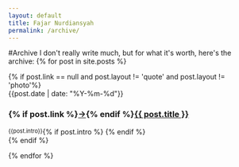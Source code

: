 ```yaml
---
layout: default
title: Fajar Nurdiansyah
permalink: /archive/
---
```

#Archive
I don't really write much, but for what it's worth, here's the archive:
{% for post in site.posts %}

<div>
	<div>
	{% if post.link == null and post.layout != 'quote' and post.layout != 'photo'%}
		<div class="archivedate">
			{{post.date | date: "%Y-%m-%d"}} 
		</div>
		<div class="archivepost">
			<h3 style="">{% if post.link %}<a href="{{post.link}}">→</a>{% endif %}<a href="{{post.url}}">{{ post.title }}</a></h3>
			{% if post.intro %}
				<div style="float:left; font-size: 80%;">
					{{post.intro}}
				</div>
			{% endif %}
		</div>
	{% endif %}
	</div>
</div>

{% endfor %}
